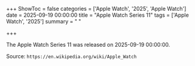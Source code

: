 +++
ShowToc = false
categories = ['Apple Watch', '2025', 'Apple Watch']
date = 2025-09-19 00:00:00
title = "Apple Watch Series 11"
tags = ['Apple Watch', '2025']
summary = " "

+++

The Apple Watch Series 11 was released on 2025-09-19 00:00:00.

Source: `https://en.wikipedia.org/wiki/Apple_Watch`



